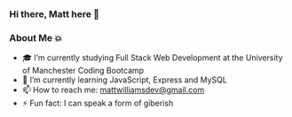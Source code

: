 ### Hi there, Matt here 👋

### About Me 💥
- 🎓 I’m currently studying Full Stack Web Development at the University of Manchester Coding Bootcamp
- 🌱 I’m currently learning JavaScript, Express and MySQL
- 📫 How to reach me: mattwilliamsdev@gmail.com
- ⚡ Fun fact: I can speak a form of giberish
